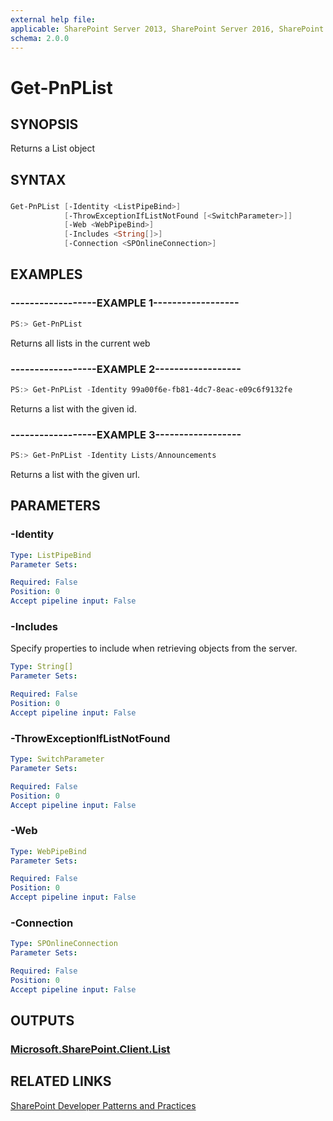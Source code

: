 ```yaml
---
external help file:
applicable: SharePoint Server 2013, SharePoint Server 2016, SharePoint Online
schema: 2.0.0
---
```

# Get-PnPList

## SYNOPSIS
Returns a List object

## SYNTAX 

### 
```powershell
Get-PnPList [-Identity <ListPipeBind>]
            [-ThrowExceptionIfListNotFound [<SwitchParameter>]]
            [-Web <WebPipeBind>]
            [-Includes <String[]>]
            [-Connection <SPOnlineConnection>]
```

## EXAMPLES

### ------------------EXAMPLE 1------------------
```powershell
PS:> Get-PnPList
```

Returns all lists in the current web

### ------------------EXAMPLE 2------------------
```powershell
PS:> Get-PnPList -Identity 99a00f6e-fb81-4dc7-8eac-e09c6f9132fe
```

Returns a list with the given id.

### ------------------EXAMPLE 3------------------
```powershell
PS:> Get-PnPList -Identity Lists/Announcements
```

Returns a list with the given url.

## PARAMETERS

### -Identity


```yaml
Type: ListPipeBind
Parameter Sets: 

Required: False
Position: 0
Accept pipeline input: False
```

### -Includes
Specify properties to include when retrieving objects from the server.

```yaml
Type: String[]
Parameter Sets: 

Required: False
Position: 0
Accept pipeline input: False
```

### -ThrowExceptionIfListNotFound


```yaml
Type: SwitchParameter
Parameter Sets: 

Required: False
Position: 0
Accept pipeline input: False
```

### -Web


```yaml
Type: WebPipeBind
Parameter Sets: 

Required: False
Position: 0
Accept pipeline input: False
```

### -Connection


```yaml
Type: SPOnlineConnection
Parameter Sets: 

Required: False
Position: 0
Accept pipeline input: False
```

## OUTPUTS

### [Microsoft.SharePoint.Client.List](https://msdn.microsoft.com/en-us/library/microsoft.sharepoint.client.list.aspx)

## RELATED LINKS

[SharePoint Developer Patterns and Practices](http://aka.ms/sppnp)
